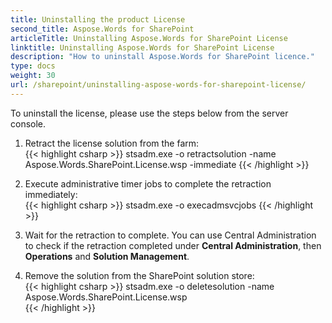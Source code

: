 ```yaml
---
title: Uninstalling the product License
second_title: Aspose.Words for SharePoint
articleTitle: Uninstalling Aspose.Words for SharePoint License
linktitle: Uninstalling Aspose.Words for SharePoint License
description: "How to uninstall Aspose.Words for SharePoint licence."
type: docs
weight: 30
url: /sharepoint/uninstalling-aspose-words-for-sharepoint-license/
---
```


To uninstall the license, please use the steps below from the server console.

1. Retract the license solution from the farm:<br>
{{< highlight csharp >}}
stsadm.exe -o retractsolution -name Aspose.Words.SharePoint.License.wsp -immediate 
{{< /highlight >}}

1. Execute administrative timer jobs to complete the retraction immediately:<br>
{{< highlight csharp >}}
stsadm.exe -o execadmsvcjobs 
{{< /highlight >}}

1. Wait for the retraction to complete. You can use Central Administration to check if the retraction completed under **Central Administration**, then **Operations** and **Solution Management**.
1. Remove the solution from the SharePoint solution store:<br>
{{< highlight csharp >}}
stsadm.exe -o deletesolution -name Aspose.Words.SharePoint.License.wsp  
{{< /highlight >}}
